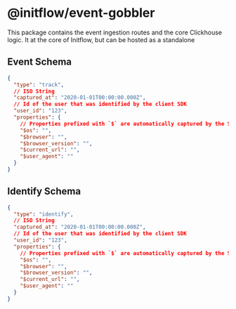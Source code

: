 # @initflow/event-gobbler

This package contains the event ingestion routes and the core Clickhouse logic. It at the core of Initflow, but can be hosted as a standalone

## Event Schema

```json
{
  "type": "track",
  // ISO String
  "captured_at": "2020-01-01T00:00:00.000Z",
  // Id of the user that was identified by the client SDK
  "user_id": "123",
  "properties": {
    // Properties prefixed with `$` are automatically captured by the SDK
    "$os": "",
    "$browser": "",
    "$browser_version": "",
    "$current_url": "",
    "$user_agent": ""
  }
}
```

## Identify Schema

```json
{
  "type": "identify",
  // ISO String
  "captured_at": "2020-01-01T00:00:00.000Z",
  // Id of the user that was identified by the client SDK
  "user_id": "123",
  "properties": {
    // Properties prefixed with `$` are automatically captured by the SDK
    "$os": "",
    "$browser": "",
    "$browser_version": "",
    "$current_url": "",
    "$user_agent": ""
  }
}
```
